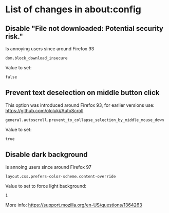 # List of changes in about:config

## Disable "File not downloaded: Potential security risk."
Is annoying users since around Firefox 93
```
dom.block_download_insecure
```
Value to set:
```
false
```

## Prevent text deselection on middle button click
This option was introduced around Firefox 93, for earlier versions use: https://github.com/ololuki/AutoScroll
```
general.autoscroll.prevent_to_collapse_selection_by_middle_mouse_down
```
Value to set:
```
true
```

## Disable dark background
Is annoing users since around Firefox 97
```
layout.css.prefers-color-scheme.content-override
```
Value to set to force light background:
```
1
```
More info: https://support.mozilla.org/en-US/questions/1364263
